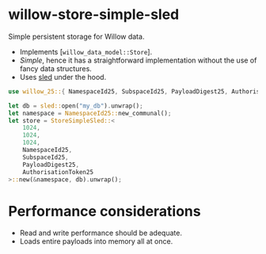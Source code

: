 # willow-store-simple-sled

Simple persistent storage for Willow data.

- Implements [`willow_data_model::Store`].
- _Simple_, hence it has a straightforward implementation without the use of
  fancy data structures.
- Uses [sled](https://docs.rs/sled/latest/sled/) under the hood.

```rs
use willow_25::{ NamespaceId25, SubspaceId25, PayloadDigest25, AuthorisationToken25 };

let db = sled::open("my_db").unwrap();
let namespace = NamespaceId25::new_communal();
let store = StoreSimpleSled::<
    1024,
    1024,
    1024,
    NamespaceId25,
    SubspaceId25,
    PayloadDigest25,
    AuthorisationToken25
>::new(&namespace, db).unwrap();
```

# Performance considerations

- Read and write performance should be adequate.
- Loads entire payloads into memory all at once.
